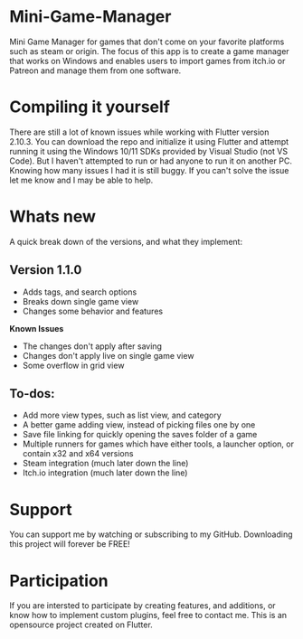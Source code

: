 # Mini-Game-Manager

Mini Game Manager for games that don't come on your favorite platforms such as steam or origin. The focus of this app is to create a game manager that works on Windows and enables users to import games from itch.io or Patreon and manage them from one software.

# Compiling it yourself
There are still a lot of known issues while working with Flutter version 2.10.3. You can download the repo and initialize it using Flutter and attempt running it using the Windows 10/11 SDKs provided by Visual Studio (not VS Code). But I haven't attempted to run or had anyone to run it on another PC. Knowing how many issues I had it is still buggy. If you can't solve the issue let me know and I may be able to help.

# Whats new
A quick break down of the versions, and what they implement:

## Version 1.1.0
- Adds tags, and search options
- Breaks down single game view
- Changes some behavior and features

**Known Issues**

- The changes don't apply after saving
- Changes don't apply live on single game view
- Some overflow in grid view

## To-dos:

- Add more view types, such as list view, and category
- A better game adding view, instead of picking files one by one
- Save file linking for quickly opening the saves folder of a game
- Multiple runners for games which have either tools, a launcher option, or contain x32 and x64 versions
- Steam integration (much later down the line)
- Itch.io integration (much later down the line)

# Support
You can support me by watching or subscribing to my GitHub. Downloading this project will forever be FREE!

# Participation
If you are intersted to participate by creating features, and additions, or know how to implement custom plugins, feel free to contact me. This is an opensource project created on Flutter.